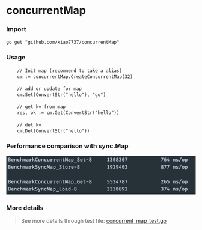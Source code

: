 # concurrentMap

### Import
```
go get "github.com/xiao7737/concurrentMap"
```
### Usage
```
    // Init map (recommend to take a alias)
    cm := concurrentMap.CreateConcurrentMap(32)

    // add or update for map
    cm.Set(ConvertStr("hello"), "go")

    // get kv from map
    res, ok := cm.Get(ConvertStr("hello"))   

    // del kv
    cm.Del(ConvertStr("hello"))
```


### Performance comparison with sync.Map
![image](https://github.com/xiao7737/concurrentMap/blob/master/bench.png) 

### More details
> See more details through test file: [concurrent_map_test.go](https://github.com/xiao7737/concurrentMap/blob/master/concurrent_map_test.go)
